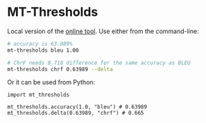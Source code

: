 # MT-Thresholds

Local version of the [online tool](https://kocmitom.github.io/MT-Thresholds). Use either from the command-line:
```bash
# accuracy is 63.989%
mt-thresholds bleu 1.00

# ChrF needs 0.710 difference for the same accuracy as BLEU
mt-thresholds chrf 0.63989 --delta
```

Or it can be used from Python:
```python3
import mt_thresholds

mt_thresholds.accuracy(1.0, "bleu") # 0.63989
mt_thresholds.delta(0.63989, "chrf") # 0.665
```


<!-- 
Notes for maintainers:

cd python-tool
pip install build twine

python3 -m build
twine check dist/*

# first tets
twine upload -r testpypi dist/*

# live
twine upload dist/* -u __token__
# user __token__ as username and the API token generated online
-->